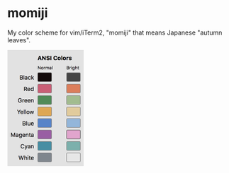 # momiji

My color scheme for vim/iTerm2, "momiji" that means Japanese "autumn leaves".

![ANSI Colors](./momiji-ansicolors.png?raw=true)
